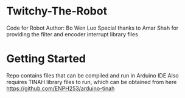 # Twitchy-The-Robot
Code for Robot 
Author: Bo Wen Luo 
Special thanks to Amar Shah for providing the filter and encoder interrupt library files

# Getting Started 
Repo contains files that can be compiled and run in Arduino IDE
Also requires TINAH library files to run, which can be obtained from here https://github.com/ENPH253/arduino-tinah
